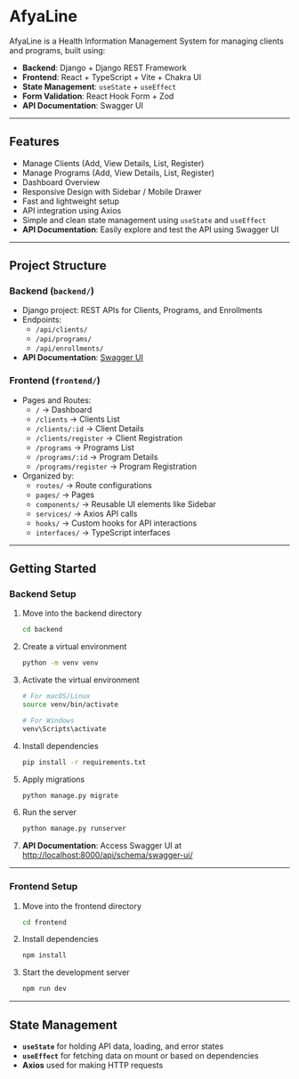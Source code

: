 # AfyaLine

AfyaLine is a Health Information Management System for managing clients and programs, built using:

- **Backend**: Django + Django REST Framework
- **Frontend**: React + TypeScript + Vite + Chakra UI
- **State Management**: `useState` + `useEffect`
- **Form Validation**: React Hook Form + Zod
- **API Documentation**: Swagger UI

---

## Features

- Manage Clients (Add, View Details, List, Register)
- Manage Programs (Add, View Details, List, Register)
- Dashboard Overview
- Responsive Design with Sidebar / Mobile Drawer
- Fast and lightweight setup
- API integration using Axios
- Simple and clean state management using `useState` and `useEffect`
- **API Documentation**: Easily explore and test the API using Swagger UI

---

## Project Structure

### Backend (`backend/`)

- Django project: REST APIs for Clients, Programs, and Enrollments
- Endpoints:
  - `/api/clients/`
  - `/api/programs/`
  - `/api/enrollments/`
- **API Documentation**: [Swagger UI](http://localhost:8000/api/schema/swagger-ui/)

### Frontend (`frontend/`)

- Pages and Routes:
  - `/` → Dashboard
  - `/clients` → Clients List
  - `/clients/:id` → Client Details
  - `/clients/register` → Client Registration
  - `/programs` → Programs List
  - `/programs/:id` → Program Details
  - `/programs/register` → Program Registration
- Organized by:
  - `routes/` → Route configurations
  - `pages/` → Pages
  - `components/` → Reusable UI elements like Sidebar
  - `services/` → Axios API calls
  - `hooks/` → Custom hooks for API interactions
  - `interfaces/` → TypeScript interfaces

---

## Getting Started

### Backend Setup

1. Move into the backend directory

   ```bash
   cd backend
   ```

2. Create a virtual environment

   ```bash
   python -m venv venv
   ```

3. Activate the virtual environment

   ```bash
   # For macOS/Linux
   source venv/bin/activate

   # For Windows
   venv\Scripts\activate
   ```

4. Install dependencies

   ```bash
   pip install -r requirements.txt
   ```

5. Apply migrations

   ```bash
   python manage.py migrate
   ```

6. Run the server

   ```bash
   python manage.py runserver
   ```

7. **API Documentation**: Access Swagger UI at [http://localhost:8000/api/schema/swagger-ui/](http://localhost:8000/api/schema/swagger-ui/)

---

### Frontend Setup

1. Move into the frontend directory

   ```bash
   cd frontend
   ```

2. Install dependencies

   ```bash
   npm install
   ```

3. Start the development server
   ```bash
   npm run dev
   ```

---

## State Management

- **`useState`** for holding API data, loading, and error states
- **`useEffect`** for fetching data on mount or based on dependencies
- **Axios** used for making HTTP requests

